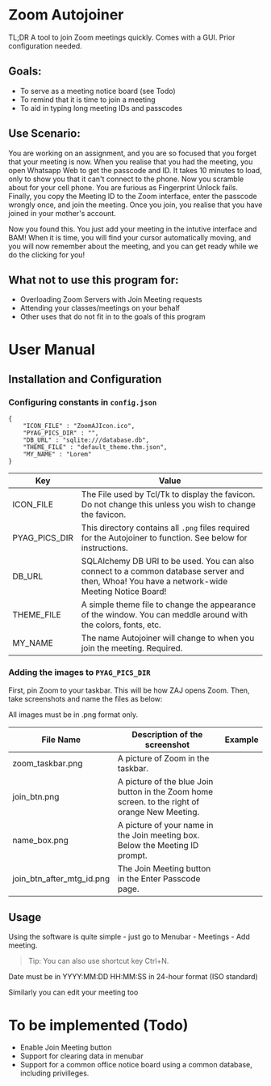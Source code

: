 # Zoom Autojoiner

TL;DR A tool to join Zoom meetings quickly. Comes with a GUI. Prior configuration needed.

## Goals:
* To serve as a meeting notice board (see Todo)
* To remind that it is time to join a meeting
* To aid in typing long meeting IDs and passcodes

## Use Scenario:
You are working on an assignment, and you are so focused that you forget that your meeting is now. When you realise that you had the meeting, you open Whatsapp Web to get the passcode and ID. It takes 10 minutes to load, only to show you that it can't connect to the phone. Now you scramble about for your cell phone. You are furious as Fingerprint Unlock fails. Finally, you copy the Meeting ID to the Zoom interface, enter the passcode wrongly once, and join the meeting. Once you join, you realise that you have joined in your mother's account.

Now you found this. You just add your meeting in the intutive interface and BAM! When it is time, you will find your cursor automatically moving, and you will now remember about the meeting, and you can get ready while we do the clicking for you!

## What **not** to use this program for:
* Overloading Zoom Servers with Join Meeting requests
* Attending your classes/meetings on your behalf
* Other uses that do not fit in to the goals of this program

# User Manual
## Installation and Configuration
### Configuring constants in `config.json`
```
{
	"ICON_FILE" : "ZoomAJIcon.ico",
	"PYAG_PICS_DIR" : "",
	"DB_URL" : "sqlite:///database.db",
	"THEME_FILE" : "default_theme.thm.json",
	"MY_NAME" : "Lorem"
}
```
Key | Value
----|-------
ICON_FILE | The File used by Tcl/Tk to display the favicon. Do not change this unless you wish to change the favicon.
PYAG_PICS_DIR | This directory contains all `.png` files required for the Autojoiner to function. See below for instructions.
DB_URL | SQLAlchemy DB URI to be used. You can also connect to a common database server and then, Whoa! You have a network-wide Meeting Notice Board!
THEME_FILE | A simple theme file to change the appearance of the window. You can meddle around with the colors, fonts, etc.
MY_NAME | The name Autojoiner will change to when you join the meeting. Required.

### Adding the images to `PYAG_PICS_DIR`

First, pin Zoom to your taskbar. This will be how ZAJ opens Zoom. Then, take screenshots and name the files as below:

All images must be in .png format only.

File Name | Description of the screenshot | Example
----------|-------------------------------|--------
zoom_taskbar.png | A picture of Zoom in the taskbar. | 
join_btn.png | A picture of the blue Join button in the Zoom home screen. to the right of orange New Meeting. | 
name_box.png | A picture of your name in the Join meeting box. Below the Meeting ID prompt. | 
join_btn_after_mtg_id.png | The Join Meeting button in the Enter Passcode page. |

## Usage
Using the software is quite simple - just go to Menubar - Meetings - Add meeting. 

> Tip: You can also use shortcut key Ctrl+N.

Date must be in YYYY:MM:DD HH:MM:SS in 24-hour format (ISO standard)

Similarly you can edit your meeting too

# To be implemented (Todo)
* Enable Join Meeting button
* Support for clearing data in menubar
* Support for a common office notice board using a common database, including privilleges.
